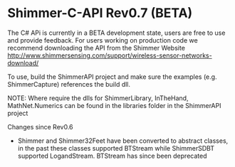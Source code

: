 # Shimmer-C-API Rev0.7 (BETA)
The C# APi is currently in a BETA development state, users are free to use and provide feedback. For users working on production code we recommend downloading the API from the Shimmer Website http://www.shimmersensing.com/support/wireless-sensor-networks-download/

To use, build the ShimmerAPI project and make sure the examples (e.g. ShimmerCapture) references the build dll.

NOTE: Where require the dlls for ShimmerLibrary, InTheHand, MathNet.Numerics can be found in the libraries folder in the ShimmerAPI project

Changes since Rev0.6
- Shimmer and Shimmer32Feet have been converted to abstract classes, in the past these classes supported BTStream while ShimmerSDBT supported LogandStream. BTStream has since been deprecated


